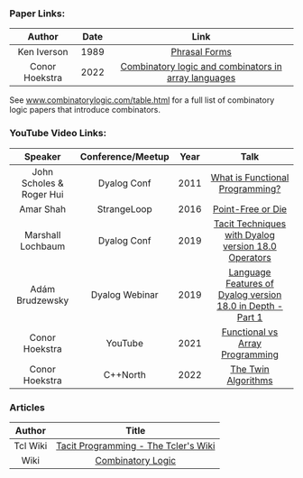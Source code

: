 <!-- ### Code Links

|        Max Gap         |   C++    |                 [Link](https://github.com/codereport/top10/blob/main/06_max_gap/max_gap.cpp)                  | https://godbolt.org/z/P43EhYcsj | -->

### Paper Links:
|     Author     | Date  |                                                                           Link                                                                           |
| :------------: | :---: | :------------------------------------------------------------------------------------------------------------------------------------------------------: |
|  Ken Iverson   | 1989  |                                             [Phrasal Forms](https://dl.acm.org/doi/pdf/10.1145/75144.75172)                                              |
| Conor Hoekstra | 2022  | [Combinatory logic and combinators in array languages](https://web.archive.org/web/20220617020347id_/https://dl.acm.org/doi/pdf/10.1145/3520306.3534504) |

See www.combinatorylogic.com/table.html for a full list of combinatory logic papers that introduce combinators.

### YouTube Video Links:
|         Speaker          | Conference/Meetup | Year  |                                                   Talk                                                    |
| :----------------------: | :---------------: | :---: | :-------------------------------------------------------------------------------------------------------: |
| John Scholes & Roger Hui |    Dyalog Conf    | 2011  |              [What is Functional Programming?](https://www.youtube.com/watch?v=bQlH49krwbk)               |
|        Amar Shah         |    StrangeLoop    | 2016  |                     [Point-Free or Die](https://www.youtube.com/watch?v=seVSlKazsNk)                      |
|    Marshall Lochbaum     |    Dyalog Conf    | 2019  |    [Tacit Techniques with Dyalog version 18.0 Operators](https://www.youtube.com/watch?v=czWC4tjwzOQ)     |
|     Adám Brudzewsky      |  Dyalog Webinar   | 2019  | [Language Features of Dyalog version 18.0 in Depth - Part 1](https://www.youtube.com/watch?v=Hln3zryunsw) |
|      Conor Hoekstra      |      YouTube      | 2021  |              [Functional vs Array Programming](https://www.youtube.com/watch?v=UogkQ67d0nY)               |
|      Conor Hoekstra      |     C++North      | 2022  |                    [The Twin Algorithms](https://www.youtube.com/watch?v=NiferfBvN3s)                     |


### Articles 

|  Author  |                                          Title                                           |
| :------: | :--------------------------------------------------------------------------------------: |
| Tcl Wiki | [Tacit Programming - The Tcler's Wiki](https://wiki.tcl-lang.org/page/Tacit+programming) |
|   Wiki   |           [Combinatory Logic](https://en.wikipedia.org/wiki/Combinatory_logic)           |


<!-- 
| Maximum Consecutive Ones |  Circle  |         [Link](https://github.com/codereport/top10/blob/main/02_mco/max_consecutive_ones_circle.cpp)          | https://godbolt.org/z/Mc11bWGd3 |
 -->
